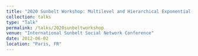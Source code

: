 ```yaml
---
title: "2020 Sunbelt Workshop: Multilevel and Hierarchical Exponential-Family Random Random Graph Models with Local Dependence"
collection: talks
type: "Talk"
permalink: /talks/2020sunbeltworkshop
venue: "International Sunbelt Social Network Conference"
date: 2012-06-02
location: "Paris, FR"
---
```





